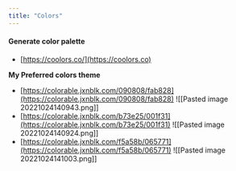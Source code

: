 ```yaml
---
title: "Colors"
---
```


#### Generate color palette

* [https://coolors.co/](https://coolors.co)

**My Preferred colors theme**

* [https://colorable.jxnblk.com/090808/fab828](https://colorable.jxnblk.com/090808/fab828)
![[Pasted image 20221024140943.png]]
* [https://colorable.jxnblk.com/b73e25/001f31](https://colorable.jxnblk.com/b73e25/001f31)
![[Pasted image 20221024140924.png]]
* [https://colorable.jxnblk.com/f5a58b/065771](https://colorable.jxnblk.com/f5a58b/065771)
![[Pasted image 20221024141003.png]]